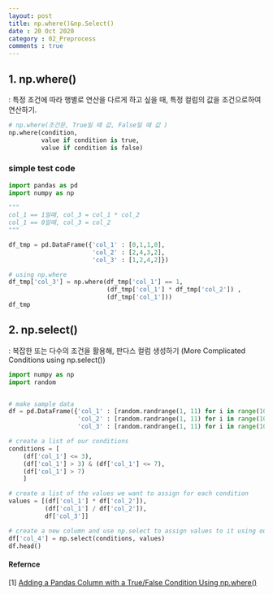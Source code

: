 ```yaml
---
layout: post
title: np.where()&np.Select()
date : 20 Oct 2020
category : 02_Preprocess
comments : true
---
```


## 1. np.where()
 : 특정 조건에 따라 행별로 연산을 다르게 하고 싶을 때, 특정 컬럼의 값을 조건으로하여 연산하기.


```python
# np.where(조건문, True일 때 값, False일 때 값 )
np.where(condition,
         value if condition is true,
         value if condition is false)
```

### simple test code



```python
import pandas as pd
import numpy as np

"""
col_1 == 1일때, col_3 = col_1 * col_2
col_1 == 0일때, col_3 = col_2
"""

df_tmp = pd.DataFrame({'col_1' : [0,1,1,0],
                       'col_2' : [2,4,3,2],
                       'col_3' : [1,2,4,2]})

# using np.where
df_tmp['col_3'] = np.where(df_tmp['col_1'] == 1,
                           (df_tmp['col_1'] * df_tmp['col_2']) ,
                           (df_tmp['col_1']))
df_tmp
```

## 2. np.select()
: 복잡한 또는 다수의 조건을 활용해, 판다스 컬럼 생성하기 (More Complicated Conditions using np.select())

```python
import numpy as np
import random


# make sample data
df = pd.DataFrame({'col_1' : [random.randrange(1, 11) for i in range(10)],
                   'col_2' : [random.randrange(1, 11) for i in range(10)],
                   'col_3' : [random.randrange(1, 11) for i in range(10)]})

# create a list of our conditions
conditions = [
    (df['col_1'] <= 3),
    (df['col_1'] > 3) & (df['col_1'] <= 7),
    (df['col_1'] > 7)
    ]

# create a list of the values we want to assign for each condition
values = [(df['col_1'] * df['col_2']),
          (df['col_1'] / df['col_2']),
          df['col_3']]

# create a new column and use np.select to assign values to it using our lists as arguments
df['col_4'] = np.select(conditions, values)
df.head()
```


#### Refernce
[1] [Adding a Pandas Column with a True/False Condition Using np.where()](https://www.dataquest.io/blog/tutorial-add-column-pandas-dataframe-based-on-if-else-condition)
